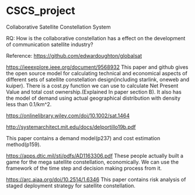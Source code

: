 # CSCS_project
 Collaborative Satellite Constellation System


RQ: How is the collaborative constellation has a effect on the development of communication satellite industry?

Reference:
https://github.com/edwardoughton/globalsat

https://ieeexplore.ieee.org/document/9568932
This paper and github gives the open source model for calculating technical and economical aspects of different sets of satellite constellation design(including starlink, oneweb and kuiper). There is a cost.py function we can use to calculate Net Present Value and total cost ownership.(Explained In paper section B). It also has the model of demand using actual geographical distribution with density less than 0.1/km^2.

https://onlinelibrary.wiley.com/doi/10.1002/sat.1464

http://systemarchitect.mit.edu/docs/delportillo19b.pdf

This paper contains a demand model(p237) and cost estimation method(p159).

https://apps.dtic.mil/sti/pdfs/AD1163306.pdf
These people actually built a game for the mega satellite constellation, economically. We can use the framework of the time step and decision making process from it.

https://arc.aiaa.org/doi/10.2514/1.6346
This paper contains risk analysis of staged deployment strategy for satellite constellation.
